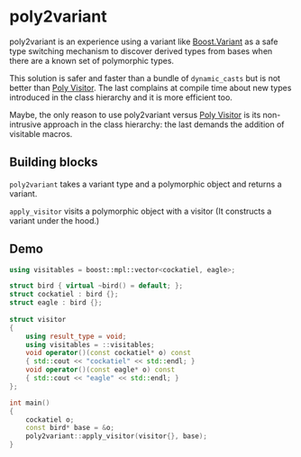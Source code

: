 # poly2variant

poly2variant is an experience using a variant like [Boost.Variant](http://www.boost.org/doc/libs/1_64_0/doc/html/variant.html)
as a safe type switching mechanism to discover derived types from
bases when there are a known set of polymorphic types.

This solution is safer and faster than a bundle of `dynamic_casts` but
is not better than [Poly
Visitor](http://github.com/ricardocosme/poly_visitor). The last
complains at compile time about new types introduced in the class hierarchy
and it is more efficient too.

Maybe, the only reason to use poly2variant versus [Poly
Visitor](http://github.com/ricardocosme/poly_visitor) is its
non-intrusive approach in the class hierarchy: the last demands the
addition of visitable macros.


## Building blocks
`poly2variant` takes a variant type and a polymorphic object and returns a variant.

`apply_visitor` visits a polymorphic object with a visitor (It
constructs a variant under the hood.)


## Demo
```c++
using visitables = boost::mpl::vector<cockatiel, eagle>;

struct bird { virtual ~bird() = default; };
struct cockatiel : bird {};
struct eagle : bird {};
    
struct visitor
{
    using result_type = void;
    using visitables = ::visitables;
    void operator()(const cockatiel* o) const
    { std::cout << "cockatiel" << std::endl; }
    void operator()(const eagle* o) const
    { std::cout << "eagle" << std::endl; }
};

int main()
{
    cockatiel o;
    const bird* base = &o;
    poly2variant::apply_visitor(visitor{}, base);
}
```
